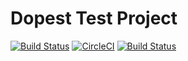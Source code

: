 # Dopest Test Project

[![Build Status](https://travis-ci.org/slawinski/warsawjs-workshop-24-ci-test.svg?branch=master)](https://travis-ci.org/slawinski/warsawjs-workshop-24-ci-test) [![CircleCI](https://circleci.com/gh/slawinski/warsawjs-workshop-24-ci-test.svg?style=svg)](https://circleci.com/gh/slawinski/warsawjs-workshop-24-ci-test) [![Build Status](https://semaphoreci.com/api/v1/slawinski/warsawjs-workshop-24-ci-test/branches/master/badge.svg)](https://semaphoreci.com/slawinski/warsawjs-workshop-24-ci-test)
